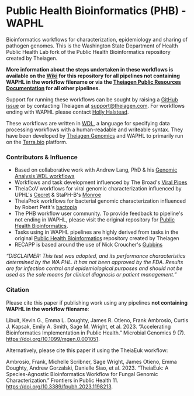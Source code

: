 # Public Health Bioinformatics (PHB) - WAPHL
Bioinformatics workflows for characterization, epidemiology and sharing of pathogen genomes. This is the Washington State Department of Health Public Health Lab fork of the Public Health Bioinformatics repository created by Theiagen.

**More information about the steps undertaken in these workflows is available on the [Wiki](https://github.com/DOH-HNH0303/public_health_bioinformatics_waphl/wiki) for this repository for all pipelines not containing WAPHL in the workflow filename or via the [Theiagen Public Resources Documentation](https://theiagen.notion.site/Theiagen-Public-Health-Resources-a4bd134b0c5c4fe39870e21029a30566) for all other pipelines.**

Support for running these workflows can be sought by raising a [GitHub issue](https://github.com/theiagen/public_health_bioinformatics/issues/new) or by contacting Theiagen at support@theiagen.com. For workflows ending with WAPHL please contact [Holly Halstead](mailto:holly.halstead@doh.wa.gov).

These workflows are written in [WDL](https://github.com/openwdl/wdl), a language for specifying data processing workflows with a human-readable and writeable syntax. They have been developed by [Theiagen Genomics](https://theiagen.com/) and WAPHL to primarily run on the [Terra.bio](https://terra.bio/) platform.

### Contributors & Influence
* Based on collaborative work with Andrew Lang, PhD & his [Genomic Analysis WDL workflows](https://github.com/AndrewLangvt/genomic_analyses)
* Workflows and task development influenced by The Broad's [Viral Pipes](https://github.com/broadinstitute/viral-pipelines)
* TheiaCoV workflows for viral genomic characterization influenced by UPHL's [Cecret](https://github.com/UPHL-BioNGS/Cecret) & StaPH-B's [Monroe](https://staph-b.github.io/staphb_toolkit/workflow_docs/monroe/)
* TheiaProk workflows for bacterial genomic characterization influenced by Robert Petit's [bactopia](https://github.com/bactopia/bactopia)
* The PHB workflow user community. To provide feedback to pipeline's not ending in WAPHL, please visit the original repository for [Public Health Bioinformatics](https://github.com/theiagen/public_health_bioinformatics).
* Tasks using in WAPHL pipelines are highly derived from tasks in the original [Public Health Bioinformatics](https://github.com/theiagen/public_health_bioinformatics) repository created by Theiagen
* RECAPP is based around the use of Nick Croucher's [Gubbins](https://github.com/nickjcroucher/gubbins)


*“DISCLAIMER: This test was adopted, and its performance characteristics determined by the WA PHL. It has not been approved by the FDA. Results are for infection control and epidemiological purposes and should not be used as the sole means for clinical diagnosis or patient management.”*

### Citation

Please cite this paper if publishing work using any pipelines **not containing WAPHL in the workflow filename**:

Libuit, Kevin G., Emma L. Doughty, James R. Otieno, Frank Ambrosio, Curtis J. Kapsak, Emily A. Smith, Sage M. Wright, et al. 2023. “Accelerating Bioinformatics Implementation in Public Health.” Microbial Genomics 9 (7). https://doi.org/10.1099/mgen.0.001051.

Alternatively, please cite this paper if using the TheiaEuk workflow:

Ambrosio, Frank, Michelle Scribner, Sage Wright, James Otieno, Emma Doughty, Andrew Gorzalski, Danielle Siao, et al. 2023. “TheiaEuk: A Species-Agnostic Bioinformatics Workflow for Fungal Genomic Characterization.” Frontiers in Public Health 11. https://doi.org/10.3389/fpubh.2023.1198213.
